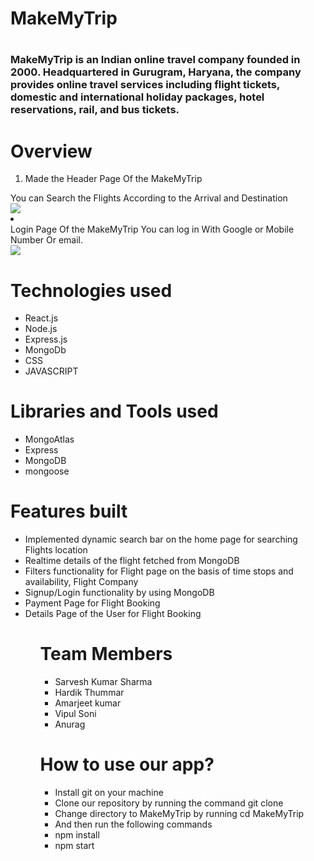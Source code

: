 
<h1>MakeMyTrip<h1>
<h3>
MakeMyTrip is an Indian online travel company founded in 2000. Headquartered in Gurugram, Haryana, the company provides online travel services including flight tickets, domestic and international holiday packages, hotel reservations, rail, and bus tickets.
 <br/>
</h3>
 <h1>Overview</h1>
 <ol>
  <li>Made the Header Page Of the MakeMyTrip</li>
  </ol>
 You can Search the Flights According to the Arrival and Destination
 <div> <img src="https://miro.medium.com/max/1750/1*UXnbTdLLe5KbqdIesJ_19Q.png" /> </div>
 <li></li>
 Login Page Of the MakeMyTrip
 You can log in With Google or Mobile Number Or email.
 <div><img src="https://miro.medium.com/max/1750/1*p_TBaLD5LCTEm_6cHXy3HQ.png" /> </div>
<h1>Technologies used</h1>
<ul>
<li>React.js</li>
<li>Node.js</li>
<li>Express.js</li>
<li>MongoDb</li>
<li>CSS</li>
  <li>JAVASCRIPT</li>
  </ul>

<h1>Libraries and Tools used</h1>
<ul>
<li>MongoAtlas</li>
<li>Express</li>
<li>MongoDB</li>
<li>mongoose</li>
</ul>
<h1>Features built</h1>
 <ul>
  <li>Implemented dynamic search bar on the home page for searching Flights location</li>
  <li>Realtime details of the flight fetched from MongoDB</li>
  <li>Filters functionality for Flight page on the basis of time stops and availability, Flight Company</li>
  <li>Signup/Login functionality by using MongoDB</li>
  <li>Payment Page for Flight Booking</li>
  <li>Details Page of the User for Flight Booking</li>
<ul>

<h1>Team Members</h1>
<ul>
<li>Sarvesh Kumar Sharma</li>
<li>Hardik Thummar</li>
<li>Amarjeet kumar</li>
<li> Vipul Soni</li>
<li>Anurag</li>  
</ul>
<h1>How to use our app?</h1>
<ul>
<li>Install git on your machine</li>
 <li>Clone our repository by running the command git clone</li>
<li>Change directory to MakeMyTrip by running cd MakeMyTrip</li>
<li>And then run the following commands</li>
<li>npm install</li>
<li>npm start</li>
  </ul>

